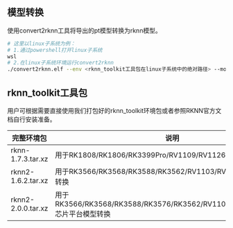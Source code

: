 ## 模型转换

使用convert2rknn工具将导出的pt模型转换为rknn模型。

```bash
# 这里以linux子系统为例：
# 1.通过powershell打开linux子系统
wsl
# 2.在linux子系统环境运行convert2rknn
./convert2rknn.elf --env <rknn_toolkit工具包在linux子系统中的绝对路径> --model <导出模型在linux子系统中的绝对路径> --platform rk3588
```

## rknn_toolkit工具包

用户可根据需要直接使用我们打包好的rknn_toolkit环境包或者参照RKNN官方文档自行安装准备。

| 完整环境包         | 说明                                                         | 官方文档                                                     |
| ------------------ | ------------------------------------------------------------ | ------------------------------------------------------------ |
| rknn-1.7.3.tar.xz  | 用于RK1808/RK1806/RK3399Pro/RV1109/RV1126芯片平台模型转换    | [rknn_toolkit](https://github.com/airockchip/rknn-toolkit)   |
| rknn2-1.6.2.tar.xz | 用于RK3566/RK3568/RK3588/RK3562/RV1103/RV1106芯片平台模型转换 | [rknn_toolkit2](https://github.com/rockchip-linux/rknn-toolkit2) |
| rknn2-2.0.0.tar.xz | 用于RK3566/RK3568/RK3588/RK3576/RK3562/RV1103/RV1106/RK2118芯片平台模型转换 | [rknn_toolkit2](https://github.com/airockchip/rknn-toolkit2) |

